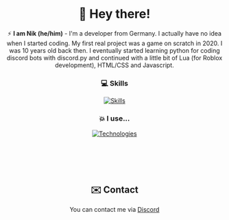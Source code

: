 <div align="center">
<h1>👋 Hey there!</h1>

⚡️ **I am Nik (he/him)** - I'm a developer from Germany. I actually have no idea when I started coding. My first real project was a game on scratch in 2020. I was 10 years old back then. I eventually started learning python for coding discord bots with discord.py and continued with a little bit of Lua (for Roblox development), HTML/CSS and Javascript.

### 💻 Skills

[![Skills](https://skillicons.dev/icons?i=py,html,css,js,nodejs,react,next,tailwind)](https://skillicons.dev)

### 💥 I use...

[![Technologies](https://skillicons.dev/icons?i=vscode,idea,github,raspberrypi,replit,discord)](https://skillicons.dev)

<br>
<br>
<br>

<img src="https://lanyard.cnrad.dev/api/969253860508061737?amp;borderRadius=25px" alt=""></img>

## ✉️ Contact

You can contact me via [Discord](https://discord.com/users/969253860508061737)
</div>
